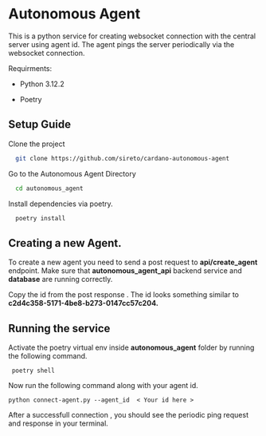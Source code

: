 
# Autonomous Agent

This is a python service for creating websocket connection with the central server using agent id. The agent pings the server periodically via the websocket connection.

Requirments:

 - Python 3.12.2

 - Poetry
## Setup Guide

Clone the project

```bash
  git clone https://github.com/sireto/cardano-autonomous-agent
```

Go to the Autonomous Agent Directory

```bash
  cd autonomous_agent
```

Install dependencies via poetry.

```bash
  poetry install
```
## Creating a new Agent.

To create a new agent you need to send a post request to **api/create_agent** endpoint. Make sure that **autonomous_agent_api** backend service and **database** are running correctly.

Copy the id from the post response . The id looks something similar to **c2d4c358-5171-4be8-b273-0147cc57c204.**

## Running the service

Activate the poetry virtual env inside **autonomous_agent** folder by running the following command.

```
 poetry shell
```
Now run the following command along with your agent id.

```
python connect-agent.py --agent_id  < Your id here > 
```
After a successfull connection , you should see the periodic ping request and response in your terminal.